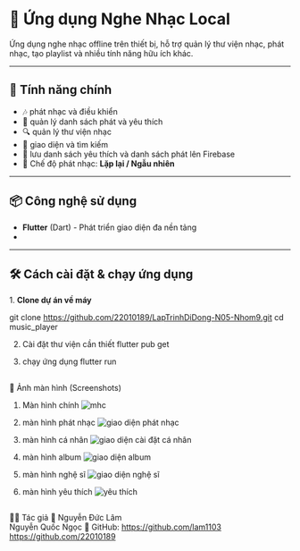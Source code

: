 # 🎵 Ứng dụng Nghe Nhạc Local

Ứng dụng nghe nhạc offline trên thiết bị, hỗ trợ quản lý thư viện nhạc, phát nhạc, tạo playlist và nhiều tính năng hữu ích khác.

---

## 🚀 Tính năng chính

- 🎶 phát nhạc  và điều khiển
- 📂 quản lý danh sách phát và yêu thích
- 🔍 quản lý thư viện nhạc
- 🌙 giao diện và tìm kiếm
- 🎼 lưu danh sách yêu thích và danh sách phát lên Firebase
- 🔀 Chế độ phát nhạc: **Lặp lại / Ngẫu nhiên**  

---

## 📦 Công nghệ sử dụng

- **Flutter** (Dart) - Phát triển giao diện đa nền tảng
- 
---

## 🛠 Cách cài đặt & chạy ứng dụng  

1️. **Clone dự án về máy**  

git clone https://github.com/22010189/LapTrinhDiDong-N05-Nhom9.git
cd music_player

2. Cài đặt thư viện cần thiết
flutter pub get

3. chạy ứng dụng
flutter run

##
📸 Ảnh màn hình (Screenshots)
1. Màn hình chính
![mhc](https://github.com/user-attachments/assets/7f010ad8-4ad0-42d3-bdf6-5650bd9ef9d0)

2. màn hình phát nhạc
![giao diện phát nhạc](https://github.com/user-attachments/assets/286607c4-4da1-4e45-ba95-71493139bcdd)

3. màn hình cá nhân
![giao diện cài đặt   cá nhân](https://github.com/user-attachments/assets/480d82d1-1648-434e-b6fd-6cab999389d7)

4. màn hình album
![giao diện album](https://github.com/user-attachments/assets/ae6a4aba-77b8-45b0-93e9-534c29db3f60)

5.  màn hình nghệ sĩ
![giao diện nghệ sĩ](https://github.com/user-attachments/assets/8b3b8c67-046a-48be-be54-96731f621fcc)

6. màn hình yêu thích
![yêu thích](https://github.com/user-attachments/assets/19dd858c-e450-4446-bb10-e7d57d58a565)

##
👨‍💻 Tác giả
👤 Nguyễn Đức Lâm <br>
    Nguyễn Quốc Ngọc
🔗 GitHub: https://github.com/lam1103 <br>
            https://github.com/22010189




